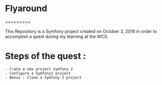 # Flyaround
=========

This Repository is a  Symfony project created on October 3, 2016 in order to accomplish a quest during my learning at the WCS.

# Steps of the quest :

    - Crate a new project Symfony 2
    - Configure a Symfony2 project
    - Bonus : Clone a Symfony 2 project
